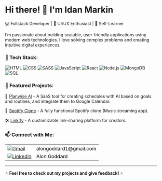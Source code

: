 # Hi there! 👋 I'm Idan Markin

💻 Fullstack Developer | 🎨 UI/UX Enthusiast | 🚀 Self-Learner  

I’m passionate about building scalable, user-friendly applications using modern web technologies. I love solving complex problems and creating intuitive digital experiences.

### 🔧 Tech Stack:
  <img src="https://img.icons8.com/color/48/000000/html-5.png" alt="HTML"/>
  <img src="https://img.icons8.com/color/48/000000/css3.png" alt="CSS"/>
  <img src="https://img.icons8.com/color/48/000000/sass.png" alt="SASS"/>
  <img src="https://img.icons8.com/color/48/000000/javascript.png" alt="JavaScript"/>
  <img src="https://img.icons8.com/plasticine/48/000000/react.png" alt="React"/>
  <img src="https://img.icons8.com/color/48/000000/nodejs.png" alt="Node.js"/>
  <img src="https://img.icons8.com/color/48/000000/mongodb.png" alt="MongoDB"/>
  <img src="https://img.icons8.com/color/48/000000/sql.png" alt="SQL"/>


### 📌 Featured Projects:

📅 [Planwise AI](plan-wise.app) - A SaaS tool for creating schedules with AI based on goals and routines, and integrate them to Google Calendar.

🚀 [Spotify Clone](https://groovify-ca.onrender.com/) - A fully functional Spotify clone (Music streaming app).

🛠️ [Linkify](https://github.com/aidqen/Link-Sharing-App) - A customizable link-sharing platform for creators.



### 📫 Connect with Me:

<table>
  <tr>
    <td><a href="mailto:idanmarkin8@gmail.com"><img src="https://img.icons8.com/color/48/000000/gmail.png" alt="Gmail" style="vertical-align: middle;" /></a></td>
    <td><a href="mailto:idanmarkin8@gmail.com" style="vertical-align: middle; text-decoration: none; color: black;">alongoddard1@gmail.com</a></td>
  </tr>
  <tr>
    <td><a href="https://www.linkedin.com/in/idan-markin-274004289/"><img src="https://img.icons8.com/fluent/48/000000/linkedin.png" alt="LinkedIn" style="vertical-align: middle;" /></a></td>
    <td><a href="https://www.linkedin.com/in/idan-markin-274004289/" style="vertical-align: middle; text-decoration: none; color: black;">Alon Goddard</a></td>
  </tr>
</table>

---
⭐ **Feel free to check out my projects and give feedback!** ⭐
